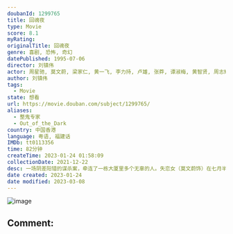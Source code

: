 ```yaml
---
doubanId: 1299765
title: 回魂夜
type: Movie
score: 8.1
myRating: 
originalTitle: 回魂夜
genre: 喜剧, 恐怖, 奇幻
datePublished: 1995-07-06
director: 刘镇伟
actor: 周星驰, 莫文蔚, 梁家仁, 黄一飞, 李力持, 卢雄, 张莽, 谭淑梅, 黄智贤, 周志辉, 侯焕玲, 陈永标, 向叠, 黄金棠, 邹义训, 林雪, 李健仁, 植敬雯
author: 刘镇伟
tags:
  - Movie
state: 想看
url: https://movie.douban.com/subject/1299765/
aliases:
  - 整鬼专家
  - Out_of_the_Dark
country: 中国香港
language: 粤语, 福建话
IMDb: tt0113356
time: 82分钟
createTime: 2023-01-24 01:58:09
collectionDate: 2021-12-22
desc: 一场阴差阳错的谋杀案，牵连了一栋大厦里多个无辜的人。失恋女（莫文蔚饰）在七月半被男友抛弃，于是把自己关在房里，不断往楼下扔东西发泄。两个心怀鬼胎的保安也在此时酝酿打劫大厦的计划。一对夫妇突然间不见了...
date created: 2023-01-24
date modified: 2023-03-08
---
```


![image](p2167116851.jpg)

Comment:
---
